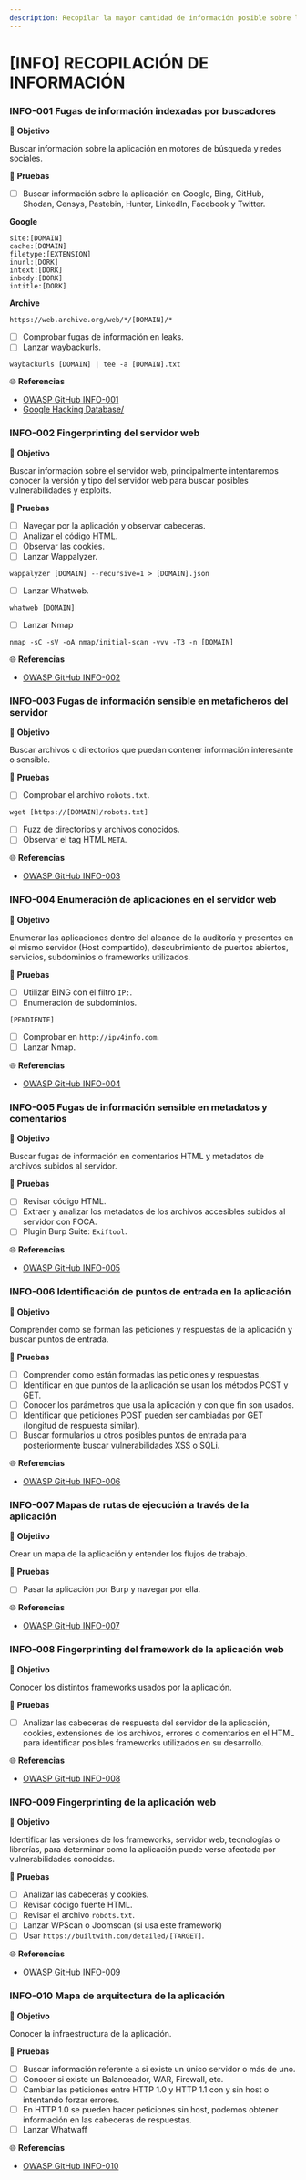 ```yaml
---
description: Recopilar la mayor cantidad de información posible sobre la aplicación
---
```


# \[INFO\] RECOPILACIÓN DE INFORMACIÓN

### INFO-001 Fugas de información indexadas por buscadores

🎯 **Objetivo**

Buscar información sobre la aplicación en motores de búsqueda y redes sociales.

📝 **Pruebas**

* [ ] Buscar información sobre la aplicación en Google, Bing, GitHub, Shodan, Censys, Pastebin, Hunter, LinkedIn, Facebook y Twitter.

**Google**

```text
site:[DOMAIN]
cache:[DOMAIN]
filetype:[EXTENSION]
inurl:[DORK]
intext:[DORK]
inbody:[DORK]
intitle:[DORK]
```

**Archive**

```text
https://web.archive.org/web/*/[DOMAIN]/*
```

* [ ] Comprobar fugas de información en leaks.
* [ ] Lanzar waybackurls.

```text
waybackurls [DOMAIN] | tee -a [DOMAIN].txt
```

🌐 **Referencias**

* [OWASP GitHub INFO-001](https://github.com/OWASP/wstg/blob/master/document/4_Web_Application_Security_Testing/4.2_Information_Gathering/4.2.1_Conduct_Search_Engine_Discovery_Reconnaissance_for_Information_Leakage_OTG-INFO-001.md)
* [Google Hacking Database/](https://www.exploit-db.com/google-hacking-database/)

### INFO-002 Fingerprinting del servidor web

🎯 **Objetivo**

Buscar información sobre el servidor web, principalmente intentaremos conocer la versión y tipo del servidor web para buscar posibles vulnerabilidades y exploits.

📝 **Pruebas**

* [ ] Navegar por la aplicación y observar cabeceras.
* [ ] Analizar el código HTML.
* [ ] Observar las cookies.
* [ ] Lanzar Wappalyzer.

```text
wappalyzer [DOMAIN] --recursive=1 > [DOMAIN].json
```

* [ ] Lanzar Whatweb.

```text
whatweb [DOMAIN]
```

* [ ] Lanzar Nmap

```text
nmap -sC -sV -oA nmap/initial-scan -vvv -T3 -n [DOMAIN]
```

🌐 **Referencias**

* [OWASP GitHub INFO-002](https://github.com/OWASP/wstg/blob/master/document/4_Web_Application_Security_Testing/4.2_Information_Gathering/4.2.2_Fingerprint_Web_Server_OTG-INFO-002.md)

### INFO-003 Fugas de información sensible en metaficheros del servidor

🎯 **Objetivo**

Buscar archivos o directorios que puedan contener información interesante o sensible.

📝 **Pruebas**

* [ ] Comprobar el archivo `robots.txt`.

```text
wget [https://[DOMAIN]/robots.txt]
```

* [ ] Fuzz de directorios y archivos conocidos.
* [ ] Observar el tag HTML `META`.

🌐 **Referencias**

* [OWASP GitHub INFO-003](https://github.com/OWASP/wstg/blob/master/document/4_Web_Application_Security_Testing/4.2_Information_Gathering/4.2.3_Review_Webserver_Metafiles_for_Information_Leakage_OTG-INFO-003.md)

### INFO-004 Enumeración de aplicaciones en el servidor web

🎯 **Objetivo**

Enumerar las aplicaciones dentro del alcance de la auditoría y presentes en el mismo servidor \(Host compartido\), descubrimiento de puertos abiertos, servicios, subdominios o frameworks utilizados.

📝 **Pruebas**

* [ ] Utilizar BING con el filtro `IP:`.
* [ ] Enumeración de subdominios.

```text
[PENDIENTE]
```

* [ ] Comprobar en `http://ipv4info.com`.
* [ ] Lanzar Nmap.

🌐 **Referencias**

* [OWASP GitHub INFO-004](https://github.com/OWASP/wstg/blob/master/document/4_Web_Application_Security_Testing/4.2_Information_Gathering/4.2.4_Enumerate_Applications_on_Webserver_OTG-INFO-004.md)

### INFO-005 Fugas de información sensible en metadatos y comentarios

🎯 **Objetivo**

Buscar fugas de información en comentarios HTML y metadatos de archivos subidos al servidor.

📝 **Pruebas**

* [ ] Revisar código HTML.
* [ ] Extraer y analizar los metadatos de los archivos accesibles subidos al servidor con FOCA.
* [ ] Plugin Burp Suite: `Exiftool`.

🌐 **Referencias**

* [OWASP GitHub INFO-005](https://github.com/OWASP/wstg/blob/master/document/4_Web_Application_Security_Testing/4.2_Information_Gathering/4.2.5_Review_Webpage_Comments_and_Metadata_for_Information_Leakage_OTG-INFO-005.md)

### INFO-006 Identificación de puntos de entrada en la aplicación

🎯 **Objetivo**

Comprender como se forman las peticiones y respuestas de la aplicación y buscar puntos de entrada.

📝 **Pruebas**

* [ ] Comprender como están formadas las peticiones y respuestas.
* [ ] Identificar en que puntos de la aplicación se usan los métodos POST y GET.
* [ ] Conocer los parámetros que usa la aplicación y con que fin son usados.
* [ ] Identificar que peticiones POST pueden ser cambiadas por GET \(longitud de respuesta similar\).
* [ ] Buscar formularios u otros posibles puntos de entrada para posteriormente buscar vulnerabilidades XSS o SQLi.

🌐 **Referencias**

* [OWASP GitHub INFO-006](https://github.com/OWASP/wstg/blob/master/document/4_Web_Application_Security_Testing/4.2_Information_Gathering/4.2.6_Identify_Application_Entry_Points_OTG-INFO-006.md)

### INFO-007 Mapas de rutas de ejecución a través de la aplicación

🎯 **Objetivo**

Crear un mapa de la aplicación y entender los flujos de trabajo.

📝 **Pruebas**

* [ ] Pasar la aplicación por Burp y navegar por ella.

🌐 **Referencias**

* [OWASP GitHub INFO-007](https://github.com/OWASP/wstg/blob/master/document/4_Web_Application_Security_Testing/4.2_Information_Gathering/4.2.7_Map_Execution_Paths_Through_Application_OTG-INFO-007.md)

### INFO-008 Fingerprinting del framework de la aplicación web

🎯 **Objetivo**

Conocer los distintos frameworks usados por la aplicación.

📝 **Pruebas**

* [ ] Analizar las cabeceras de respuesta del servidor de la aplicación, cookies, extensiones de los archivos, errores o comentarios en el HTML para identificar posibles frameworks utilizados en su desarrollo.

🌐 **Referencias**

* [OWASP GitHub INFO-008](https://github.com/OWASP/wstg/blob/master/document/4_Web_Application_Security_Testing/4.2_Information_Gathering/4.2.8_Fingerprint_Web_Application_Framework_OTG-INFO-008.md)

### INFO-009 Fingerprinting de la aplicación web

🎯 **Objetivo**

Identificar las versiones de los frameworks, servidor web, tecnologías o librerías, para determinar como la aplicación puede verse afectada por vulnerabilidades conocidas.

📝 **Pruebas**

* [ ] Analizar las cabeceras y cookies.
* [ ] Revisar código fuente HTML.
* [ ] Revisar el archivo `robots.txt`.
* [ ] Lanzar WPScan o Joomscan \(si usa este framework\)
* [ ] Usar `https://builtwith.com/detailed/[TARGET]`.

🌐 **Referencias**

* [OWASP GitHub INFO-009](https://github.com/OWASP/wstg/blob/master/document/4_Web_Application_Security_Testing/4.2_Information_Gathering/4.2.9_Fingerprint_Web_Application_OTG-INFO-009.md)

### INFO-010 Mapa de arquitectura de la aplicación

🎯 **Objetivo**

Conocer la infraestructura de la aplicación.

📝 **Pruebas**

* [ ] Buscar información referente a si existe un único servidor o más de uno.
* [ ] Conocer si existe un Balanceador, WAR, Firewall, etc.
* [ ] Cambiar las peticiones entre HTTP 1.0 y HTTP 1.1 con y sin host o intentando forzar errores.
* [ ] En HTTP 1.0 se pueden hacer peticiones sin host, podemos obtener información en las cabeceras de respuestas.
* [ ] Lanzar Whatwaff

🌐 **Referencias**

* [OWASP GitHub INFO-010](https://github.com/OWASP/wstg/blob/master/document/4_Web_Application_Security_Testing/4.2_Information_Gathering/4.2.10_Map_Application_Architecture_OTG-INFO-010.md)

